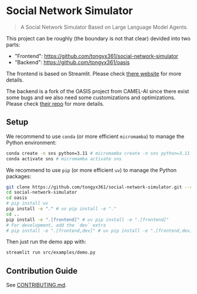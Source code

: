 # Social Network Simulator

> A Social Network Simulator Based on Large Language Model Agents.

This project can be roughly (the boundary is not that clear) devided into two
parts:

- "Frontend": https://github.com/tongyx361/social-network-simulator
- "Backend": https://github.com/tongyx361/oasis

The frontend is based on Streamlit. Please check
[there website](https://streamlit.io/) for more details.

The backend is a fork of the OASIS project from CAMEL-AI since there exist some
bugs and we also need some customizations and optimizations. Please check
[their repo](https://github.com/camel-ai/oasis) for more details.

## Setup

We recommend to use `conda` (or more efficient `micromamba`) to manage the
Python environment:

```bash
conda create -n sns python=3.11 # micromamba create -n sns python=3.11
conda activate sns # micromamba activate sns
```

We recommend to use `pip` (or more efficient `uv`) to manage the Python
packages:

```bash
git clone https://github.com/tongyx361/social-network-simulator.git --recurse-submodules
cd social-network-simulator
cd oasis
# pip install uv
pip install -e "." # uv pip install -e "."
cd ..
pip install -e ".[frontend]" # uv pip install -e ".[frontend]"
# For development, add the `dev` extra
# pip install -e ".[frontend,dev]" # uv pip install -e ".[frontend,dev]"
```

Then just run the demo app with:

```bash
streamlit run src/examples/demo.py
```

## Contribution Guide

See [CONTRIBUTING.md](.github/CONTRIBUTING.md).
